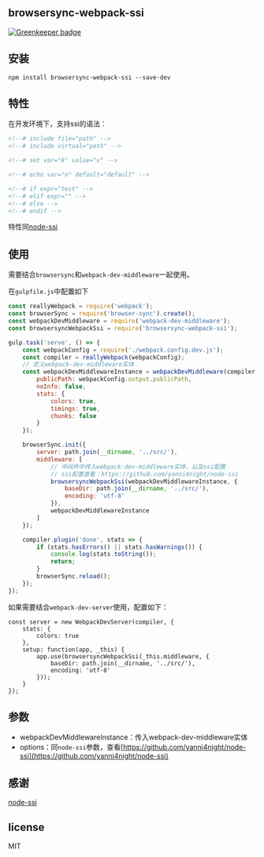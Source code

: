 ## browsersync-webpack-ssi

[![Greenkeeper badge](https://badges.greenkeeper.io/colorpeach/browsersync-webpack-ssi.svg)](https://greenkeeper.io/)

## 安装

```
npm install browsersync-webpack-ssi --save-dev
```

## 特性

在开发环境下，支持ssi的语法：

```html
<!--# include file="path" -->
<!--# include virtual="path" -->

<!--# set var="k" value="v" -->

<!--# echo var="n" default="default" -->

<!--# if expr="test" -->
<!--# elif expr="" -->
<!--# else -->
<!--# endif -->
```

特性同[node-ssi](https://github.com/yanni4night/node-ssi)

## 使用

需要结合`browsersync`和`webpack-dev-middleware`一起使用。

在`gulpfile.js`中配置如下

```js
const reallyWebpack = require('webpack');
const browserSync = require('browser-sync').create();
const webpackDevMiddleware = require('webpack-dev-middleware');
const browsersyncWebpackSsi = require('browsersync-webpack-ssi');

gulp.task('serve', () => {
    const webpackConfig = require('./webpack.config.dev.js');
    const compiler = reallyWebpack(webpackConfig);
    // 定义webpack-dev-middleware实体
    const webpackDevMiddlewareInstance = webpackDevMiddleware(compiler, {
        publicPath: webpackConfig.output.publicPath,
        noInfo: false,
        stats: {
            colors: true,
            timings: true,
            chunks: false
        }
    });

    browserSync.init({
        server: path.join(__dirname, '../src/'),
        middleware: [
            // 中间件中传入webpack-dev-middleware实体，以及ssi配置
            // ssi配置查看：https://github.com/yanni4night/node-ssi
            browsersyncWebpackSsi(webpackDevMiddlewareInstance, {
                baseDir: path.join(__dirname, '../src/'),
                encoding: 'utf-8'
            }),
            webpackDevMiddlewareInstance
        ]
    });

    compiler.plugin('done', stats => {
        if (stats.hasErrors() || stats.hasWarnings()) {
            console.log(stats.toString());
            return;
        }
        browserSync.reload();
    });
});
```

如果需要结合`webpack-dev-server`使用，配置如下：

```
const server = new WebpackDevServer(compiler, {
	stats: {
		colors: true
	},
	setup: function(app, _this) {
		app.use(browsersyncWebpackSsi(_this.middleware, {
			baseDir: path.join(__dirname, '../src/'),
			encoding: 'utf-8'
		}));
	}
});
```

## 参数

* webpackDevMiddlewareInstance：传入webpack-dev-middleware实体
* options：同`node-ssi`参数，查看[https://github.com/yanni4night/node-ssi](https://github.com/yanni4night/node-ssi)

## 感谢

[node-ssi](https://github.com/yanni4night/node-ssi)

## license

MIT
